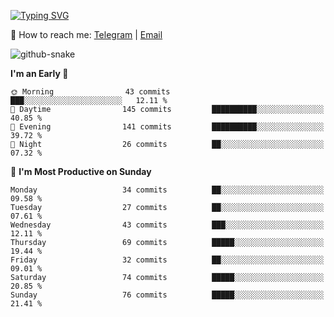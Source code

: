 [![Typing SVG](https://readme-typing-svg.demolab.com?font=Fira+Code&pause=1000&width=435&lines=%F0%9F%91%8B+Hi%2C+I'm+Xeron)](https://git.io/typing-svg)

📮️ How to reach me: [Telegram](https://t.me/Xeron23) | [Email](mailto:cw48565@gmail.com)

<picture>
  <source media="(prefers-color-scheme: dark)" srcset="https://github.com/Xeron2000/Xeron2000/blob/output/github-contribution-grid-snake-dark.svg" />
  <source media="(prefers-color-scheme: light)" srcset="https://github.com/Xeron2000/Xeron2000/blob/output/github-contribution-grid-snake.svg" />
  <img alt="github-snake" src="github-snake.svg" />
</picture>

<!--START_SECTION:waka-->
**I'm an Early 🐤** 

```text
🌞 Morning                43 commits          ███░░░░░░░░░░░░░░░░░░░░░░   12.11 % 
🌆 Daytime                145 commits         ██████████░░░░░░░░░░░░░░░   40.85 % 
🌃 Evening                141 commits         ██████████░░░░░░░░░░░░░░░   39.72 % 
🌙 Night                  26 commits          ██░░░░░░░░░░░░░░░░░░░░░░░   07.32 % 
```
📅 **I'm Most Productive on Sunday** 

```text
Monday                   34 commits          ██░░░░░░░░░░░░░░░░░░░░░░░   09.58 % 
Tuesday                  27 commits          ██░░░░░░░░░░░░░░░░░░░░░░░   07.61 % 
Wednesday                43 commits          ███░░░░░░░░░░░░░░░░░░░░░░   12.11 % 
Thursday                 69 commits          █████░░░░░░░░░░░░░░░░░░░░   19.44 % 
Friday                   32 commits          ██░░░░░░░░░░░░░░░░░░░░░░░   09.01 % 
Saturday                 74 commits          █████░░░░░░░░░░░░░░░░░░░░   20.85 % 
Sunday                   76 commits          █████░░░░░░░░░░░░░░░░░░░░   21.41 % 
```



<!--END_SECTION:waka-->
